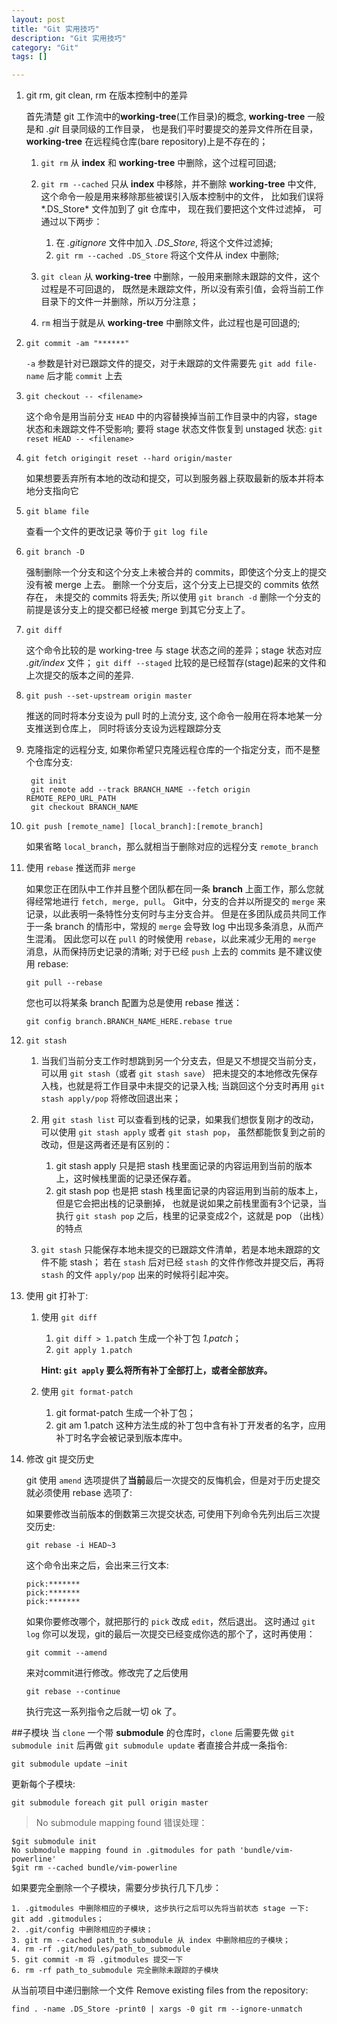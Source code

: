 ```yaml
---
layout: post
title: "Git 实用技巧"
description: "Git 实用技巧"
category: "Git"
tags: []

---
```


1. git rm, git clean, rm 在版本控制中的差异

    首先清楚 git 工作流中的**working-tree**(工作目录)的概念,  **working-tree** 一般是和 *.git* 目录同级的工作目录，
    也是我们平时要提交的差异文件所在目录，**working-tree** 在远程纯仓库(bare repository)上是不存在的；

    1. `git rm` 从 **index** 和 **working-tree** 中删除，这个过程可回退;
    2. `git rm --cached` 只从 **index** 中移除，并不删除 **working-tree** 中文件,
    这个命令一般是用来移除那些被误引入版本控制中的文件， 比如我们误将*.DS_Store* 文件加到了 git 仓库中，
    现在我们要把这个文件过滤掉， 可通过以下两步：

        1. 在 *.gitignore* 文件中加入 *.DS_Store*, 将这个文件过滤掉;
        2. `git rm --cached .DS_Store` 将这个文件从 index 中删除;

    3. `git clean` 从 **working-tree** 中删除，一般用来删除未跟踪的文件，这个过程是不可回退的，
    既然是未跟踪文件，所以没有索引值，会将当前工作目录下的文件一并删除，所以万分注意；
    4. `rm` 相当于就是从 **working-tree** 中删除文件，此过程也是可回退的;

2. `git commit -am "******"`

    `-a` 参数是针对已跟踪文件的提交，对于未跟踪的文件需要先 `git add file-name` 后才能 `commit` 上去

3. `git checkout -- <filename>`

    这个命令是用当前分支 `HEAD` 中的内容替换掉当前工作目录中的内容，stage 状态和未跟踪文件不受影响;
    要将 stage 状态文件恢复到 unstaged 状态: `git reset HEAD -- <filename>`

4. `git fetch origingit reset --hard origin/master`

    如果想要丢弃所有本地的改动和提交，可以到服务器上获取最新的版本并将本地分支指向它
5. `git blame file`

    查看一个文件的更改记录 等价于 `git log file`

6. `git branch -D`

    强制删除一个分支和这个分支上未被合并的 commits，即使这个分支上的提交没有被 merge 上去。
    删除一个分支后，这个分支上已提交的 commits 依然存在， 未提交的 commits 将丢失; 所以使用 `git branch -d`
    删除一个分支的前提是该分支上的提交都已经被 merge 到其它分支上了。

7. `git diff`

    这个命令比较的是 working-tree 与 stage 状态之间的差异；stage 状态对应 *.git/index* 文件；
    `git diff --staged` 比较的是已经暂存(stage)起来的文件和上次提交的版本之间的差异.

8. `git push --set-upstream origin master`

    推送的同时将本分支设为 pull 时的上流分支, 这个命令一般用在将本地某一分支推送到仓库上，
    同时将该分支设为远程跟踪分支

9. 克隆指定的远程分支, 如果你希望只克隆远程仓库的一个指定分支，而不是整个仓库分支:

        git init
        git remote add --track BRANCH_NAME --fetch origin REMOTE_REPO_URL_PATH
        git checkout BRANCH_NAME

10. `git push [remote_name] [local_branch]:[remote_branch]`

    如果省略 `local_branch`，那么就相当于删除对应的远程分支 `remote_branch`

11. 使用 `rebase` 推送而非 `merge`

    如果您正在团队中工作并且整个团队都在同一条 **branch** 上面工作，那么您就得经常地进行 `fetch, merge, pull`。
    Git中，分支的合并以所提交的 `merge` 来记录，以此表明一条特性分支何时与主分支合并。
    但是在多团队成员共同工作于一条 branch 的情形中，常规的 `merge` 会导致 log 中出现多条消息，从而产生混淆。
    因此您可以在 `pull` 的时候使用 `rebase`，以此来减少无用的 `merge` 消息，从而保持历史记录的清晰;
    对于已经 `push` 上去的 commits 是不建议使用 rebase:

        git pull --rebase

    您也可以将某条 branch 配置为总是使用 rebase 推送：

        git config branch.BRANCH_NAME_HERE.rebase true

12. `git stash`

    1. 当我们当前分支工作时想跳到另一个分支去，但是又不想提交当前分支，可以用 `git stash`（或者 `git stash save`）
    把未提交的本地修改先保存入栈，也就是将工作目录中未提交的记录入栈; 当跳回这个分支时再用 `git stash apply/pop`
    将修改回退出来；
    2. 用 `git stash list` 可以查看到栈的记录，如果我们想恢复刚才的改动，可以使用 `git stash apply`
    或者 `git stash pop`， 虽然都能恢复到之前的改动，但是这两者还是有区别的：

        1. git stash apply 只是把 stash 栈里面记录的内容运用到当前的版本上，这时候栈里面的记录还保存着。
        2. git stash pop 也是把 stash 栈里面记录的内容运用到当前的版本上，但是它会把出栈的记录删掉，
        也就是说如果之前栈里面有3个记录，当执行 `git stash pop` 之后，栈里的记录变成2个，这就是 pop （出栈）的特点

    3. `git stash` 只能保存本地未提交的已跟踪文件清单，若是本地未跟踪的文件不能 stash；
    若在 `stash` 后对已经 `stash` 的文件作修改并提交后，再将 `stash` 的文件 `apply/pop` 出来的时候将引起冲突。

13. 使用 git 打补丁:

    1. 使用 `git diff`

        1. `git diff > 1.patch` 生成一个补丁包 *1.patch*；
        2. `git apply 1.patch`

        **Hint: `git apply` 要么将所有补丁全部打上，或者全部放弃。**

    2. 使用 `git format-patch`

        1. git format-patch 生成一个补丁包；
        2. git am 1.patch 这种方法生成的补丁包中含有补丁开发者的名字，应用补丁时名字会被记录到版本库中。

14. 修改 git 提交历史

    git 使用 `amend` 选项提供了**当前**最后一次提交的反悔机会，但是对于历史提交就必须使用 rebase 选项了:

    如果要修改当前版本的倒数第三次提交状态, 可使用下列命令先列出后三次提交历史:

        git rebase -i HEAD~3
    这个命令出来之后，会出来三行文本:

        pick:*******
        pick:*******
        pick:*******
    如果你要修改哪个，就把那行的 `pick` 改成 `edit`，然后退出。
    这时通过 `git log` 你可以发现，git的最后一次提交已经变成你选的那个了，这时再使用：

        git commit --amend
    来对commit进行修改。修改完了之后使用

        git rebase --continue
    执行完这一系列指令之后就一切 ok 了。

##子模块
当 `clone` 一个带 **submodule** 的仓库时，`clone` 后需要先做 `git submodule init` 后再做
`git submodule update` 者直接合并成一条指令:

    git submodule update —init

更新每个子模块:

    git submodule foreach git pull origin master

> No submodule mapping found 错误处理：

    $git submodule init
    No submodule mapping found in .gitmodules for path 'bundle/vim-powerline'
    $git rm --cached bundle/vim-powerline

如果要完全删除一个子模块，需要分步执行几下几步：

    1. .gitmodules 中删除相应的子模块, 这步执行之后可以先将当前状态 stage 一下: git add .gitmodules；
    2. .git/config 中删除相应的子模块；
    3. git rm --cached path_to_submodule 从 index 中删除相应的子模块；
    4. rm -rf .git/modules/path_to_submodule
    5. git commit -m 将 .gitmodules 提交一下
    6. rm -rf path_to_submodule 完全删除未跟踪的子模块

从当前项目中递归删除一个文件 Remove existing files from the repository:

    find . -name .DS_Store -print0 | xargs -0 git rm --ignore-unmatch

